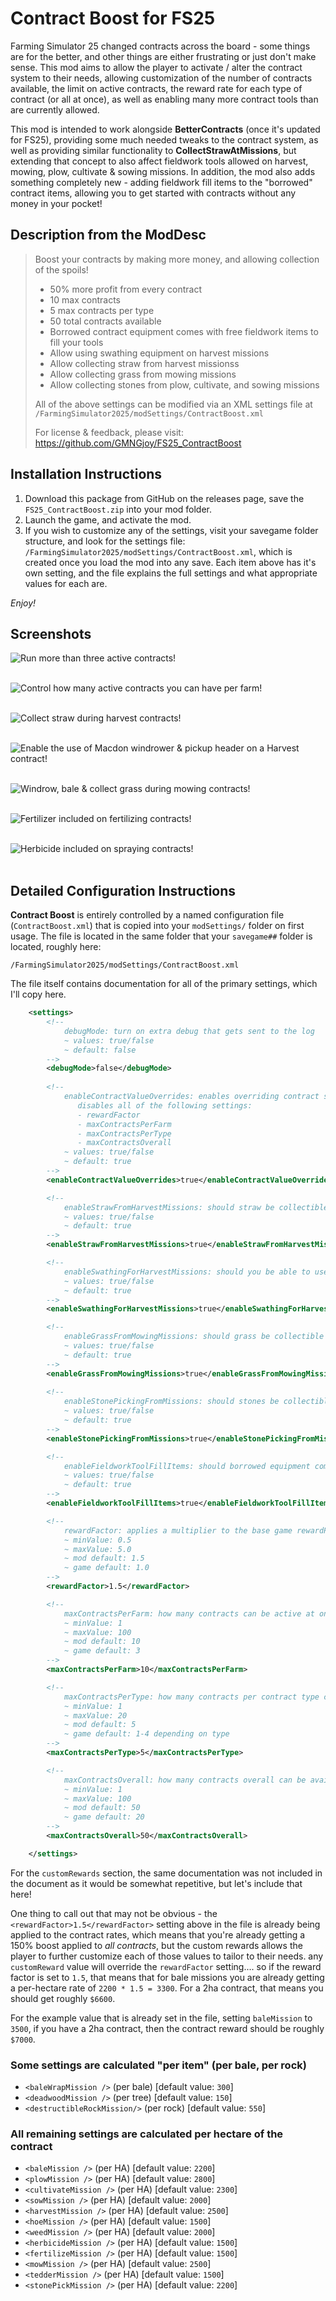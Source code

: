 # Contract Boost for FS25
Farming Simulator 25 changed contracts across the board - some things are for the better, and other things are either frustrating or just don't make sense. This mod aims to allow the player to activate / alter the contract system to their needs, allowing customization of the number of contracts available, the limit on active contracts, the reward rate for each type of contract (or all at once), as well as enabling many more contract tools than are currently allowed.

This mod is intended to work alongside **BetterContracts** (once it's updated for FS25), providing some much needed tweaks to the contract system, as well as providing similar functionality to **CollectStrawAtMissions**, but extending that concept to also affect fieldwork tools allowed on harvest, mowing, plow, cultivate & sowing missions. In addition, the mod also adds something completely new - adding fieldwork fill items to the "borrowed" contract items, allowing you to get started with contracts without any money in your pocket!

## Description from the ModDesc
> Boost your contracts by making more money, and allowing collection of the spoils!
> - 50% more profit from every contract
> - 10 max contracts
> - 5 max contracts per type
> - 50 total contracts available
> - Borrowed contract equipment comes with free fieldwork items to fill your tools
> - Allow using swathing equipment on harvest missions
> - Allow collecting straw from harvest missionss
> - Allow collecting grass from mowing missions
> - Allow collecting stones from plow, cultivate, and sowing missions
> 
> All of the above settings can be modified via an XML settings file at `/FarmingSimulator2025/modSettings/ContractBoost.xml`
>
> For license & feedback, please visit: https://github.com/GMNGjoy/FS25_ContractBoost


## Installation Instructions
1. Download this package from GitHub on the releases page, save the `FS25_ContractBoost.zip` into your mod folder.
2. Launch the game, and activate the mod.
3. If you wish to customize any of the settings, visit your savegame folder structure, and look for the settings file: `/FarmingSimulator2025/modSettings/ContractBoost.xml`, which is created once you load the mod into any save. Each item above has it's own setting, and the file explains the full settings and what appropriate values for each are.

_Enjoy!_


## Screenshots

![Run more than three active contracts!](/_screenshots/screenshot_activeContractsMenu.png)
<br/><br/>

![Control how many active contracts you can have per farm!](/_screenshots/screenshot_activeContracts.png)
<br/><br/>

![Collect straw during harvest contracts!](/_screenshots/screenshot_straw.png)
<br/><br/>

![Enable the use of Macdon windrower & pickup header on a Harvest contract!](/_screenshots/screenshot_macdon.png)
<br/><br/>

![Windrow, bale & collect grass during mowing contracts!](/_screenshots/screenshot_grass.png)
<br/><br/>

![Fertilizer included on fertilizing contracts!](/_screenshots/screenshot_fertilizer.png)
<br/><br/>

![Herbicide included on spraying contracts!](/_screenshots/screenshot_herbicide.png)
<br/><br/>


## Detailed Configuration Instructions

**Contract Boost** is entirely controlled by a named configuration file (`ContractBoost.xml`) that is copied into your `modSettings/` folder on first usage. The file is located in the same folder that your `savegame##` folder is located, roughly here:

`/FarmingSimulator2025/modSettings/ContractBoost.xml`

The file itself contains documentation for all of the primary settings, which I'll copy here.

```xml
    <settings>
        <!--
            debugMode: turn on extra debug that gets sent to the log
            ~ values: true/false
            ~ default: false
        -->
        <debugMode>false</debugMode>
        
        <!--
            enableContractValueOverrides: enables overriding contract system default setting values;
               disables all of the following settings:
               - rewardFactor
               - maxContractsPerFarm
               - maxContractsPerType
               - maxContractsOverall
            ~ values: true/false
            ~ default: true
        -->
        <enableContractValueOverrides>true</enableContractValueOverrides>

        <!--
            enableStrawFromHarvestMissions: should straw be collectible from during harvest missions?
            ~ values: true/false
            ~ default: true
        -->
        <enableStrawFromHarvestMissions>true</enableStrawFromHarvestMissions>

        <!--
            enableSwathingForHarvestMissions: should you be able to use a Swather for harvest missions?
            ~ values: true/false
            ~ default: true
        -->
        <enableSwathingForHarvestMissions>true</enableSwathingForHarvestMissions>

        <!--
            enableGrassFromMowingMissions: should grass be collectible from during mowing missions?
            ~ values: true/false
            ~ default: true
        -->
        <enableGrassFromMowingMissions>true</enableGrassFromMowingMissions>
        
        <!--
            enableStonePickingFromMissions: should stones be collectible from during tilling & sowing missions?
            ~ values: true/false
            ~ default: true
        -->
        <enableStonePickingFromMissions>true</enableStonePickingFromMissions>

        <!--
            enableFieldworkToolFillItems: should borrowed equipment come with free fieldwork items to fill your tools?
            ~ values: true/false
            ~ default: true
        -->
        <enableFieldworkToolFillItems>true</enableFieldworkToolFillItems>

        <!--
            rewardFactor: applies a multiplier to the base game rewardPer value
            ~ minValue: 0.5 
            ~ maxValue: 5.0
            ~ mod default: 1.5
            ~ game default: 1.0
        -->
        <rewardFactor>1.5</rewardFactor>

        <!--
            maxContractsPerFarm: how many contracts can be active at once
            ~ minValue: 1 
            ~ maxValue: 100
            ~ mod default: 10
            ~ game default: 3
        -->
        <maxContractsPerFarm>10</maxContractsPerFarm>

        <!--
            maxContractsPerType: how many contracts per contract type can be available
            ~ minValue: 1 
            ~ maxValue: 20
            ~ mod default: 5
            ~ game default: 1-4 depending on type
        -->
        <maxContractsPerType>5</maxContractsPerType>

        <!--
            maxContractsOverall: how many contracts overall can be available
            ~ minValue: 1 
            ~ maxValue: 100
            ~ mod default: 50
            ~ game default: 20
        -->
        <maxContractsOverall>50</maxContractsOverall>

    </settings>
```

For the `customRewards` section, the same documentation was not included in the document as it would be somewhat repetitive, but let's include that here!

One thing to call out that may not be obvious - the `<rewardFactor>1.5</rewardFactor>` setting above in the file is already being applied to the contract rates, which means that you're already getting a 150% boost applied to _all contracts_, but the custom rewards allows the player to further customize each of those values to tailor to their needs. any `customReward` value will override the `rewardFactor` setting.... so if the reward factor is set to `1.5`, that means that for bale missions you are already getting a per-hectare rate of `2200 * 1.5 = 3300`. For a 2ha contract, that means you should get roughly `$6600`. 

For the example value that is already set in the file, setting `baleMission` to `3500`, if you have a 2ha contract, then the contract reward should be roughly `$7000`.


### Some settings are calculated "per item" (per bale, per rock)
- `<baleWrapMission />` (per bale) [default value: `300`]
- `<deadwoodMission />` (per tree) [default value: `150`]
- `<destructibleRockMission/>` (per rock) [default value: `550`]


### All remaining settings are calculated per hectare of the contract 
- `<baleMission />` (per HA) [default value: `2200`]
- `<plowMission />` (per HA) [default value: `2800`]
- `<cultivateMission />` (per HA) [default value: `2300`]
- `<sowMission />` (per HA) [default value: `2000`]
- `<harvestMission />` (per HA) [default value: `2500`]
- `<hoeMission />` (per HA) [default value: `1500`]
- `<weedMission />` (per HA) [default value: `2000`]
- `<herbicideMission />` (per HA) [default value: `1500`]
- `<fertilizeMission />` (per HA) [default value: `1500`]
- `<mowMission />` (per HA) [default value: `2500`]
- `<tedderMission />` (per HA) [default value: `1500`]
- `<stonePickMission />` (per HA) [default value: `2200`]